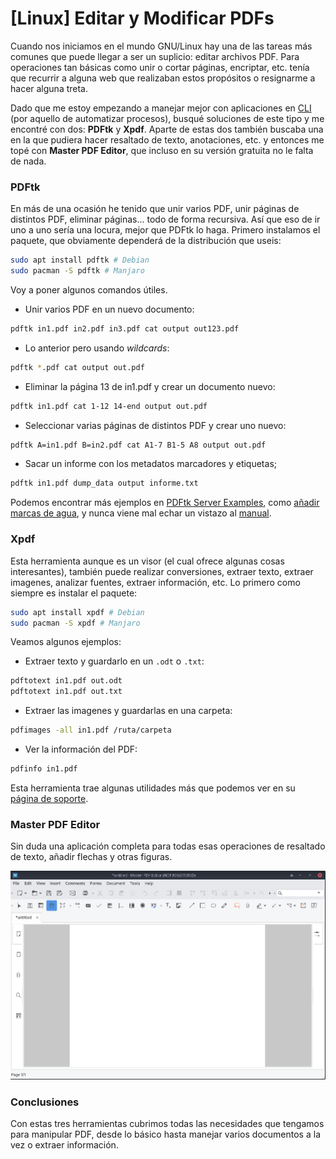 # [Linux] Editar y Modificar PDFs



Cuando nos iniciamos en el mundo GNU/Linux hay una de las tareas más comunes que puede llegar a ser un suplicio: editar archivos PDF. Para operaciones tan básicas como unir o cortar páginas, encriptar, etc. tenía que recurrir a alguna web que realizaban estos propósitos o resignarme a hacer alguna treta.

Dado que me estoy empezando a manejar mejor con aplicaciones en [CLI](https://es.wikipedia.org/wiki/Interfaz_de_l%C3%ADnea_de_comandos?oldformat=true) (por aquello de automatizar procesos), busqué soluciones de este tipo y me encontré con dos: **PDFtk** y **Xpdf**. Aparte de estas dos también buscaba una en la que pudiera hacer resaltado de texto, anotaciones, etc. y entonces me topé con **Master PDF Editor**, que incluso en su versión gratuita no le falta de nada.


### PDFtk

En más de una ocasión he tenido que unir varios PDF, unir páginas de distintos PDF, eliminar páginas... todo de forma recursiva. Así que eso de ir uno a uno sería una locura, mejor que PDFtk lo haga. Primero instalamos el paquete, que obviamente dependerá de la distribución que useis:
```bash
sudo apt install pdftk # Debian
sudo pacman -S pdftk # Manjaro
```

Voy a poner algunos comandos útiles.

+ Unir varios PDF en un nuevo documento:
```bash
pdftk in1.pdf in2.pdf in3.pdf cat output out123.pdf
```

+ Lo anterior pero usando *wildcards*:
```bash
pdftk *.pdf cat output out.pdf
```

+ Eliminar la página 13 de in1.pdf y crear un documento nuevo:
```bash
pdftk in1.pdf cat 1-12 14-end output out.pdf
```

+ Seleccionar varias páginas de distintos PDF y crear uno nuevo:
```bash
pdftk A=in1.pdf B=in2.pdf cat A1-7 B1-5 A8 output out.pdf
```

+ Sacar un informe con los metadatos marcadores y etiquetas;
```bash
pdftk in1.pdf dump_data output informe.txt
```

Podemos encontrar más ejemplos en [PDFtk Server Examples](https://www.pdflabs.com/docs/pdftk-cli-examples/), como [añadir marcas de agua](https://www.pdflabs.com/docs/how-to-add-headers-footers-watermarks-and-stamps-to-pdf/), y nunca viene mal echar un vistazo al [manual](https://www.pdflabs.com/docs/pdftk-man-page/).


### Xpdf

Esta herramienta aunque es un visor (el cual ofrece algunas cosas interesantes), también puede realizar conversiones, extraer texto, extraer imagenes, analizar fuentes, extraer información, etc. Lo primero como siempre es instalar el paquete:
```bash
sudo apt install xpdf # Debian
sudo pacman -S xpdf # Manjaro
```

Veamos algunos ejemplos:

+ Extraer texto y guardarlo en un `.odt` o `.txt`:
```bash
pdftotext in1.pdf out.odt
pdftotext in1.pdf out.txt
```

+ Extraer las imagenes y guardarlas en una carpeta:
```bash
pdfimages -all in1.pdf /ruta/carpeta
```

+ Ver la información del PDF:
```bash
pdfinfo in1.pdf
```

Esta herramienta trae algunas utilidades más que podemos ver en su [página de soporte](https://www.xpdfreader.com/support.html). 


### Master PDF Editor

Sin duda una aplicación completa para todas esas operaciones de resaltado de texto, añadir flechas y otras figuras.

![](/img/masterpdfeditor.png)


### Conclusiones

Con estas tres herramientas cubrimos todas las necesidades que tengamos para manipular PDF, desde lo básico hasta manejar varios documentos a la vez o extraer información.

